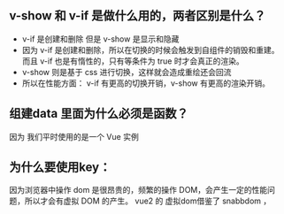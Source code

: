 ## v-show 和 v-if 是做什么用的，两者区别是什么？

- v-if 是创建和删除 但是 v-show 是显示和隐藏
- 因为 v-if 是创建和删除，所以在切换的时候会触发到自组件的销毁和重建。 而且 v-if 也是有惰性的，只有等条件为 true 时才会真正的渲染。
- v-show 则是基于 css 进行切换，这样就会造成重绘还会回流
- 所以在性能方面： v-if 有更高的切换开销，v-show 有更高的渲染开销。


## 组建data 里面为什么必须是函数？

因为 我们平时使用的是一个 Vue 实例


## 为什么要使用key：
因为浏览器中操作 dom 是很昂贵的，频繁的操作 DOM，会产生一定的性能问题，所以才会有虚拟 DOM 的产生。
vue2 的 虚拟dom借鉴了 snabbdom ，